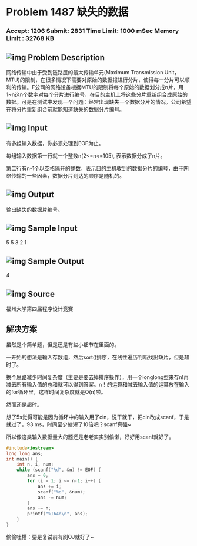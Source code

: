 # Problem 1487 缺失的数据

### Accept: 1206    Submit: 2831 Time Limit: 1000 mSec    Memory Limit : 32768 KB

## ![img](http://acm.fzu.edu.cn/image/prodesc.gif) Problem Description

网络传输中由于受到链路层的最大传输单元(Maximum Transmission Unit，MTU)的限制，在很多情况下需要对原始的数据报进行分片，使得每一分片可以顺利的传输。F公司的网络设备根据MTU的限制将每个原始的数据划分成n片，用1~n这n个数字对每个分片进行编号，在目的主机上将这些分片重新组合成原始的数据。可是在测试中发现一个问题：经常出现缺失一个数据分片的情况。公司希望在将分片重新组合前就能知道缺失的数据分片编号。

## ![img](http://acm.fzu.edu.cn/image/prodesc.gif) Input

有多组输入数据，你必须处理到EOF为止。

每组输入数据第一行就一个整数n(2<=n<=105), 表示数据分成了n片。

第二行有n-1个以空格隔开的整数，表示目的主机收到的数据分片的编号，由于网络传输的一些因素，数据分片到达的顺序是随机的。

## ![img](http://acm.fzu.edu.cn/image/prodesc.gif) Output

输出缺失的数据片编号。

## ![img](http://acm.fzu.edu.cn/image/prodesc.gif) Sample Input

5 5 3 2 1 

## ![img](http://acm.fzu.edu.cn/image/prodesc.gif) Sample Output

4 

## ![img](http://acm.fzu.edu.cn/image/prodesc.gif) Source

福州大学第四届程序设计竞赛

## 解决方案

虽然是个简单题，但是还是有些小细节在里面的。

一开始的想法是输入存数组，然后sort()排序，在线性遍历判断找出缺片，但是超时了。

换个思路减少时间复杂度（主要是要去掉排序操作），用一个longlong型来存n!再减去所有输入值的总和就可以得到答案。n！的运算和减去输入值的运算放在输入的for循环里，这样时间复杂度就是O(n)啦。

然而还是超时。

想了5s觉得可能是因为循环中的输入用了cin，说干就干，把cin改成scanf，于是就过了，93 ms，时间至少缩短了10倍吧？scanf真强~

所以像这类输入数据量大的题还是老老实实别偷懒，好好用scanf就好了。

```cpp
#include<iostream>
long long ans;
int main() {
	int n, i, num;
	while (scanf("%d", &n) != EOF) {
		ans = 0;
		for (i = 1; i <= n-1; i++) {
			ans += i;
			scanf("%d", &num);
			ans -= num;
		}
		ans += n;
		printf("%I64d\n", ans);
	}
}
```

偷偷吐槽：要是复试前有刷OJ就好了~